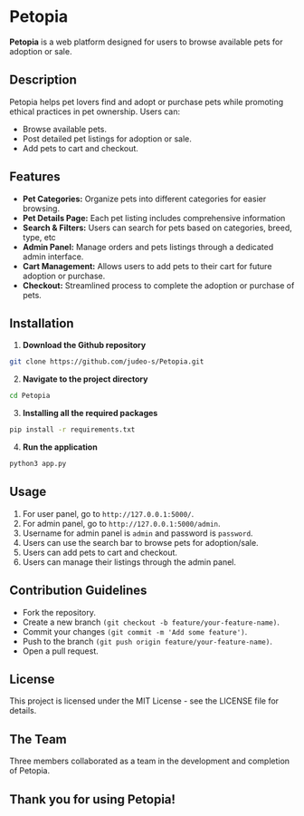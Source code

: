 # Petopia

**Petopia** is a web platform designed for users to browse available pets for adoption or sale.

## Description

Petopia helps pet lovers find and adopt or purchase pets while promoting ethical practices in pet ownership. Users can:

- Browse available pets.
- Post detailed pet listings for adoption or sale.
- Add pets to cart and checkout.

## Features

- **Pet Categories:** Organize pets into different categories for easier browsing.
- **Pet Details Page:** Each pet listing includes comprehensive information
- **Search & Filters:** Users can search for pets based on categories, breed, type, etc
- **Admin Panel:** Manage orders and pets listings through a dedicated admin interface.
- **Cart Management:** Allows users to add pets to their cart for future adoption or purchase.
- **Checkout:** Streamlined process to complete the adoption or purchase of pets.

## Installation

1. **Download the Github repository**

```bash
git clone https://github.com/judeo-s/Petopia.git
```

2. **Navigate to the project directory**

```bash
cd Petopia
```

3. **Installing all the required packages**

```bash
pip install -r requirements.txt
```

4. **Run the application**

```bash
python3 app.py
```

## Usage

1. For user panel, go to `http://127.0.0.1:5000/`.
2. For admin panel, go to `http://127.0.0.1:5000/admin`.
3. Username for admin panel is `admin` and password is `password`.
4. Users can use the search bar to browse pets for adoption/sale.
5. Users can add pets to cart and checkout.
6. Users can manage their listings through the admin panel.

## Contribution Guidelines

- Fork the repository.
- Create a new branch `(git checkout -b feature/your-feature-name)`.
- Commit your changes `(git commit -m 'Add some feature')`.
- Push to the branch `(git push origin feature/your-feature-name)`.
- Open a pull request.

## License

This project is licensed under the MIT License - see the LICENSE file for details.

## The Team

Three members collaborated as a team in the development and completion of Petopia.

## Thank you for using Petopia!
